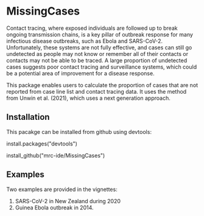 # MissingCases
Contact tracing, where exposed individuals are followed up to break ongoing transmission chains, is a key pillar of outbreak response for many infectious disease outbreaks, such as Ebola and SARS-CoV-2. Unfortunately, these systems are not fully effective, and cases can still go undetected as people may not know or remember all of their contacts or contacts may not be able to be traced. A large proportion of undetected cases suggests poor contact tracing and surveillance systems, which could be a potential area of improvement for a disease response. 

This package enables users to calculate the proportion of cases that are not reported from case line list and contact tracing data. It uses the method from Unwin et al. (2021), which uses a next generation approach.


## Installation
This pacakge can be installed from github using devtools:

install.packages("devtools")

install_github("mrc-ide/MissingCases")

## Examples
Two examples are provided in the vignettes:
1) SARS-CoV-2 in New Zealand during 2020
2) Guinea Ebola outbreak in 2014.

